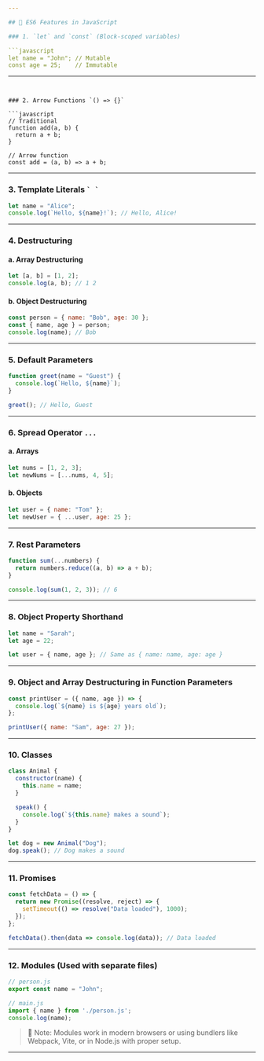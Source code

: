 ```yaml
---

## 🌟 ES6 Features in JavaScript

### 1. `let` and `const` (Block-scoped variables)

```javascript
let name = "John"; // Mutable
const age = 25;    // Immutable
```

---
```


### 2. Arrow Functions `() => {}`

```javascript
// Traditional
function add(a, b) {
  return a + b;
}

// Arrow function
const add = (a, b) => a + b;
```

---

### 3. Template Literals `` ` ` ``

```javascript
let name = "Alice";
console.log(`Hello, ${name}!`); // Hello, Alice!
```

---

### 4. Destructuring

#### a. Array Destructuring

```javascript
let [a, b] = [1, 2];
console.log(a, b); // 1 2
```

#### b. Object Destructuring

```javascript
const person = { name: "Bob", age: 30 };
const { name, age } = person;
console.log(name); // Bob
```

---

### 5. Default Parameters

```javascript
function greet(name = "Guest") {
  console.log(`Hello, ${name}`);
}

greet(); // Hello, Guest
```

---

### 6. Spread Operator `...`

#### a. Arrays

```javascript
let nums = [1, 2, 3];
let newNums = [...nums, 4, 5];
```

#### b. Objects

```javascript
let user = { name: "Tom" };
let newUser = { ...user, age: 25 };
```

---

### 7. Rest Parameters

```javascript
function sum(...numbers) {
  return numbers.reduce((a, b) => a + b);
}

console.log(sum(1, 2, 3)); // 6
```

---

### 8. Object Property Shorthand

```javascript
let name = "Sarah";
let age = 22;

let user = { name, age }; // Same as { name: name, age: age }
```

---

### 9. Object and Array Destructuring in Function Parameters

```javascript
const printUser = ({ name, age }) => {
  console.log(`${name} is ${age} years old`);
};

printUser({ name: "Sam", age: 27 });
```

---

### 10. Classes

```javascript
class Animal {
  constructor(name) {
    this.name = name;
  }

  speak() {
    console.log(`${this.name} makes a sound`);
  }
}

let dog = new Animal("Dog");
dog.speak(); // Dog makes a sound
```

---

### 11. Promises

```javascript
const fetchData = () => {
  return new Promise((resolve, reject) => {
    setTimeout(() => resolve("Data loaded"), 1000);
  });
};

fetchData().then(data => console.log(data)); // Data loaded
```

---

### 12. Modules (Used with separate files)

```js
// person.js
export const name = "John";

// main.js
import { name } from './person.js';
console.log(name);
```

> 🔔 Note: Modules work in modern browsers or using bundlers like Webpack, Vite, or in Node.js with proper setup.

---
